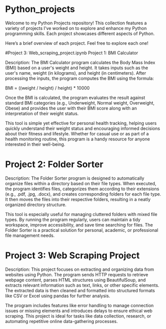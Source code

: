# Python_projects

Welcome to my Python Projects repository! This collection features a variety of projects I've worked on to explore and enhance my Python programming skills. Each project showcases different aspects of Python.

Here’s a brief overview of each project. Feel free to explore each one!

#Project 3: Web_scraping_project.ipynb Project 1: BMI Calculator

Description:
The BMI Calculator program calculates the Body Mass Index (BMI) based on a user's weight and height. It takes inputs such as the user's name, weight (in kilograms), and height (in centimeters). After processing the inputs, the program computes the BMI using the formula:

BMI = ((weight / height) / height) * 10000

Once the BMI is calculated, the program evaluates the result against standard BMI categories (e.g., Underweight, Normal weight, Overweight, Obese) and provides the user with their BMI score along with an interpretation of their weight status.

This tool is simple yet effective for personal health tracking, helping users quickly understand their weight status and encouraging informed decisions about their fitness and lifestyle. Whether for casual use or as part of a health monitoring routine, this program is a handy resource for anyone interested in their well-being.

# Project 2: Folder Sorter

Description:
The Folder Sorter program is designed to automatically organize files within a directory based on their file types. When executed, the program identifies files, categorizes them according to their extensions (e.g., .pdf, .jpg, .docx), and creates corresponding folders for each file type. It then moves the files into their respective folders, resulting in a neatly organized directory structure.

This tool is especially useful for managing cluttered folders with mixed file types. By running the program regularly, users can maintain a tidy workspace, improve accessibility, and save time searching for files. The Folder Sorter is a practical solution for personal, academic, or professional file management needs.


# Project 3: Web Scraping Project

Description:
This project focuses on extracting and organizing data from websites using Python. The program sends HTTP requests to retrieve webpage content, parses HTML structures using BeautifulSoup, and extracts relevant information such as text, links, or other specific elements. The extracted data is then cleaned and formatted into structured formats like CSV or Excel using pandas for further analysis.

The program includes features like error handling to manage connection issues or missing elements and introduces delays to ensure ethical web scraping. This project is ideal for tasks like data collection, research, or automating repetitive online data-gathering processes.
